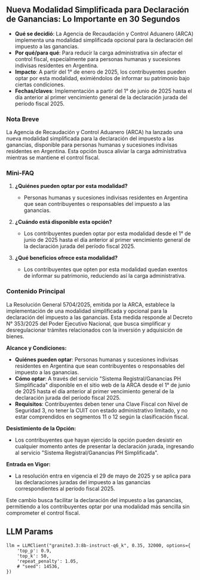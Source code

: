 ## Nueva Modalidad Simplificada para Declaración de Ganancias: Lo Importante en 30 Segundos

- **Qué se decidió**: La Agencia de Recaudación y Control Aduanero (ARCA) implementa una modalidad simplificada opcional para la declaración del impuesto a las ganancias.
- **Por qué/para qué**: Para reducir la carga administrativa sin afectar el control fiscal, especialmente para personas humanas y sucesiones indivisas residentes en Argentina.
- **Impacto**: A partir del 1° de enero de 2025, los contribuyentes pueden optar por esta modalidad, eximiéndolos de informar su patrimonio bajo ciertas condiciones.
- **Fechas/claves**: Implementación a partir del 1° de junio de 2025 hasta el día anterior al primer vencimiento general de la declaración jurada del período fiscal 2025.

### Nota Breve

La Agencia de Recaudación y Control Aduanero (ARCA) ha lanzado una nueva modalidad simplificada para la declaración del impuesto a las ganancias, disponible para personas humanas y sucesiones indivisas residentes en Argentina. Esta opción busca aliviar la carga administrativa mientras se mantiene el control fiscal.

### Mini-FAQ

1. **¿Quiénes pueden optar por esta modalidad?**
   - Personas humanas y sucesiones indivisas residentes en Argentina que sean contribuyentes o responsables del impuesto a las ganancias.

2. **¿Cuándo está disponible esta opción?**
   - Los contribuyentes pueden optar por esta modalidad desde el 1° de junio de 2025 hasta el día anterior al primer vencimiento general de la declaración jurada del período fiscal 2025.

3. **¿Qué beneficios ofrece esta modalidad?**
   - Los contribuyentes que opten por esta modalidad quedan exentos de informar su patrimonio, reduciendo así la carga administrativa.

### Contenido Principal

La Resolución General 5704/2025, emitida por la ARCA, establece la implementación de una modalidad simplificada y opcional para la declaración del impuesto a las ganancias. Esta medida responde al Decreto N° 353/2025 del Poder Ejecutivo Nacional, que busca simplificar y desregulacionar trámites relacionados con la inversión y adquisición de bienes.

**Alcance y Condiciones:**
- **Quiénes pueden optar**: Personas humanas y sucesiones indivisas residentes en Argentina que sean contribuyentes o responsables del impuesto a las ganancias.
- **Cómo optar**: A través del servicio "Sistema Registral/Ganancias PH Simplificada" disponible en el sitio web de la ARCA desde el 1° de junio de 2025 hasta el día anterior al primer vencimiento general de la declaración jurada del período fiscal 2025.
- **Requisitos**: Contribuyentes deben tener una Clave Fiscal con Nivel de Seguridad 3, no tener la CUIT con estado administrativo limitado, y no estar comprendidos en segmentos 11 o 12 según la clasificación fiscal.

**Desistimiento de la Opción:**
- Los contribuyentes que hayan ejercido la opción pueden desistir en cualquier momento antes de presentar la declaración jurada, ingresando al servicio "Sistema Registral/Ganancias PH Simplificada".

**Entrada en Vigor:**
- La resolución entra en vigencia el 29 de mayo de 2025 y se aplica para las declaraciones juradas del impuesto a las ganancias correspondientes al período fiscal 2025.

Este cambio busca facilitar la declaración del impuesto a las ganancias, permitiendo a los contribuyentes optar por una modalidad más sencilla sin comprometer el control fiscal.


## LLM Params
```
llm = LLMClient("granite3.3:8b-instruct-q6_k", 0.35, 32000, options={
    'top_p': 0.9,
    'top_k': 50,
    'repeat_penalty': 1.05,
    # "seed": 14536,
}) 
```
